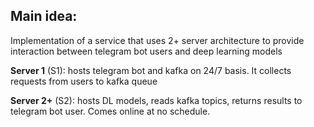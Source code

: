 ## Main idea:

Implementation of a service that uses 2+ server architecture to provide interaction between telegram bot users and deep
learning models

**Server 1** (S1): hosts telegram bot and kafka on 24/7 basis. It collects requests from users to kafka queue

**Server 2+** (S2): hosts DL models, reads kafka topics, returns results to telegram bot user. Comes online at no
schedule.
